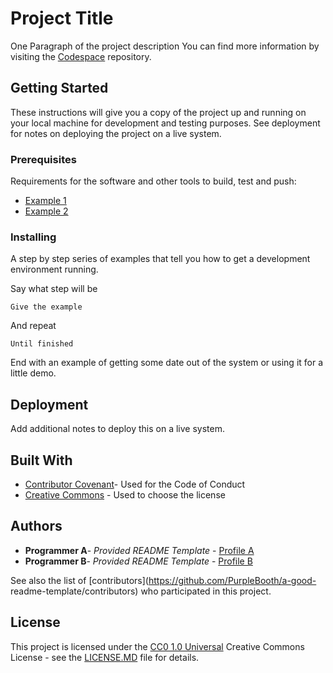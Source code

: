 # Project Title

One Paragraph of the project description
You can find more information by visiting the [Codespace](https://github.com/cod3spac3Academy) repository.

## Getting Started

These instructions will give you a copy of the project up and running on your local machine for development and testing purposes. See deployment for notes on deploying the project on a live system.

### Prerequisites

Requirements for the software and other tools to build, test and push:

- [Example 1](https://www.example.com)
- [Example 2](https://www.example.com)

### Installing

A step by step series of examples that tell you how to get a development environment running.

Say what step will be 

`Give the example`

And repeat

`Until finished`

End with an example of getting some date out of the system or using it for a little demo.

## Deployment

Add additional notes to deploy this on a live system.

## Built With

- [Contributor Covenant](https://www.contributor-covenant.org/)- Used
for the Code of Conduct
- [Creative Commons](https://creativecommons.org/) -
Used to choose
the license

## Authors 

- **Programmer A**- *Provided README Template* -
[Profile A](https://github.com/mjuncobranco/)
- **Programmer B**- *Provided README Template* -
[Profile B](https://github.com/profileB/)

See also the list of [contributors](https://github.com/PurpleBooth/a-good- readme-template/contributors)
who participated in this project.

## License

This project is licensed under the [CC0 1.0 Universal](LICENSE.md)
Creative Commons License - see the
[LICENSE.MD](LICENSE.MD) file for details.